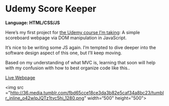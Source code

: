 # Udemy Score Keeper
<strong>Language: HTML/CSS/JS</strong>

Here’s my first project for <a href="https://www.udemy.com/the-web-developer-bootcamp/">the Udemy course I’m taking</a>: A simple scoreboard webpage via DOM manipulation in JavaScript.

It’s nice to be writing some JS again. I’m tempted to dive deeper into the software design aspect of this one, but I’ll keep moving.

Based on my understanding of what MVC is, learning that soon will help with my confusion with how to best organize code like this.. 

<a href="http://dargacode.github.io/UdemyScoreKeeper/">Live Webpage</a>

<img src ="http://36.media.tumblr.com/fbd65cce18ce3da3b82e5caf34a8bc23/tumblr_inline_o42wlpJQTz1tvc5hi_1280.png" width=“500" height="500">
